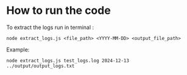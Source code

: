 # How to run the code
To extract the logs run in terminal : 
```Terminal
node extract_logs.js <file_path> <YYYY-MM-DD> <output_file_path>
```

Example: 
```
node extract_logs.js test_logs.log 2024-12-13 ../output/output_logs.txt

```
